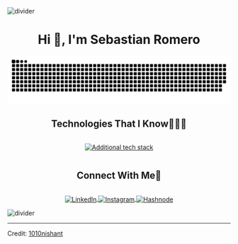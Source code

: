 <!-- Horizontal divider (gradient) -->
<img src="https://user-images.githubusercontent.com/73097560/115834477-dbab4500-a447-11eb-908a-139a6edaec5c.gif" alt="divider" />

<!-- h1 without bottom border -->
<div align="center">
  <h1 style="display: inline-block">Hi 👋, I'm Sebastian Romero</h1>
</div>

<!-- Snake -->
<div align="center">
  <img src="https://github.com/1999AZZAR/1999AZZAR/blob/readme/resources/img/grid-snake.svg" alt="snake" />
</div>

<!-- h1 without bottom border -->
<div align="center">
  <h2 style="display: inline-block">Technologies That I Know👨🏻‍💻</h2>
</div>



<!-- Additional tech stack icons -->
<p align="center">
  <a href="https://skillicons.dev" target="blank">
    <img src="https://skillicons.dev/icons?i=python,git,cpp,css,docker,postgres,github,html,js,debian,md,postman,vscode,django,gitlab,spring,windows&perline=13" alt="Additional tech stack" />
  </a>
</p>

<!-- Connect with me -->
<div align="center">
  <h2 style="display: inline-block">Connect With Me🤝</h2>
</div>

<!-- Icons and links -->
<p align="center">
  <a href="https://www.linkedin.com/in/juan-romero-8409a42a6/" target="blank">
    <img align="center" src="https://user-images.githubusercontent.com/88904952/234979284-68c11d7f-1acc-4f0c-ac78-044e1037d7b0.png" alt="LinkedIn" height="50" width="50" />
  </a>
  <a href="https://www.instagram.com/sebastian.romero.1802/" target="blank">
    <img align="center" src="https://user-images.githubusercontent.com/88904952/234981169-2dd1e58f-4b7e-468c-8213-034ba62156c3.png" alt="Instagram" height="50" width="50" />
  </a>
  <a href="#" target="blank">
    <img align="center" src="https://user-images.githubusercontent.com/88904952/234982196-562aea17-5532-4550-8c08-1c7cb994a541.png" alt="Hashnode" height="50" width="50" />
  </a>
</p>

<!-- Horizontal divider (gradient) -->
<img src="https://user-images.githubusercontent.com/73097560/115834477-dbab4500-a447-11eb-908a-139a6edaec5c.gif" alt="divider" />

----------------------------------------------------------------------
Credit: [1010nishant](https://github.com/1010nishant)
